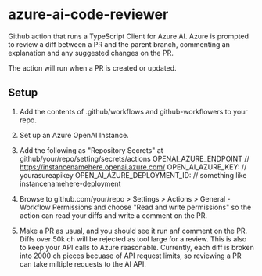 # azure-ai-code-reviewer

Github action that runs a TypeScript Client for Azure AI. Azure is prompted to review a diff between a PR and the parent branch, commenting an explanation and any suggested changes on the PR.

The action will run when a PR is created or updated.

Setup
-------
1. Add the contents of .github/workflows and github-workflowers to your repo.

2. Set up an Azure OpenAI Instance.

3. Add the following as "Repository Secrets" at github/your/repo/setting/secrets/actions
    OPENAI_AZURE_ENDPOINT // https://instancenamehere.openai.azure.com/
    OPEN_AI_AZURE_KEY: // yourasureapikey
    OPEN_AI_AZURE_DEPLOYMENT_ID: // something like instancenamehere-deployment

4. Browse to github.com/your/repo > Settings > Actions > General - Workflow Permissions and choose "Read and write permissions" so the action can read your diffs and write a comment on the PR.

5. Make a PR as usual, and you should see it run anf comment on the PR. Diffs over 50k ch will be rejected as tool large for a review. This is also to keep your API calls to Azure reasonable. Currently, each diff is broken into 2000 ch pieces becuase of API request limits, so reviewing a PR can take miltiple requests to the AI API.


